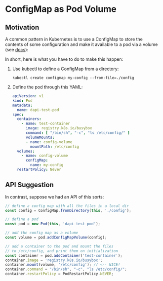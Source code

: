 # ConfigMap as Pod Volume

## Motivation

A common pattern in Kubernetes is to use a ConfigMap to store the contents of some configuration and make it available to a pod via a volume (see [docs](https://kubernetes.io/docs/tasks/configure-pod-container/configure-pod-configmap/#populate-a-volume-with-data-stored-in-a-configmap)):

In short, here is what you have to do to make this happen:

1.	Use kubectl to define a ConfigMap from a directory: 

    `kubectl create configmap my-config --from-file=./config`

2.	Define the pod through this YAML:

    ```yaml
    apiVersion: v1
    kind: Pod
    metadata:
      name: dapi-test-pod
    spec:
      containers:
        - name: test-container
          image: registry.k8s.io/busybox
          command: [ "/bin/sh", "-c", "ls /etc/config/" ]
          volumeMounts:
          - name: config-volume
            mountPath: /etc/config
      volumes:
        - name: config-volume
          configMap:
            name: my-config
      restartPolicy: Never
    ```

## API Suggestion

In contrast, suppose we had an API of this sorts:

```typescript
// define a config map with all the files in a local dir
const config = ConfigMap.fromDirectory(this, './config');

// define a pod
const pod = new Pod(this, 'dapi-test-pod');

// add the config map as a volume
const volume = pod.addConfigMapVolume(config);

// add a container to the pod and mount the files
// to /etc/config, and print them on initialization
const container = pod.addContainer('test-container');
container.image = 'registry.k8s.io/busybox';
container.mount(volume, '/etc/config'); // <-- NICE!
container.command = "/bin/sh", "-c", "ls /etc/config/";
container.restartPolicy = PodRestartPolicy.NEVER;
```
